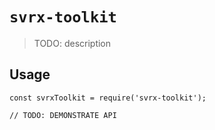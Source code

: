 # `svrx-toolkit`

> TODO: description

## Usage

```
const svrxToolkit = require('svrx-toolkit');

// TODO: DEMONSTRATE API
```
